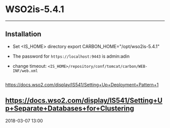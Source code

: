 # WSO2is-5.4.1

-----------------------------------------
## Installation

- Set <IS_HOME> directory
export CARBON_HOME="/opt/wso2is-5.4.1"

- The password for `https://localhost:9443` is admin:adin

- change timeout: `<IS_HOME>/repository/conf/tomcat/carbon/WEB-INF/web.xml`
```

```

https://docs.wso2.com/display/IS541/Setting+Up+Deployment+Pattern+1

https://docs.wso2.com/display/IS541/Setting+Up+Separate+Databases+for+Clustering
-----------------------------------------
2018-03-07 13:00
